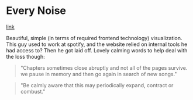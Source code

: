 # Every Noise

[link](https://www.everynoise.com/)

Beautiful, simple (in terms of required frontend technology) visualization. This guy used to work at spotify, and the website relied on internal tools he had access to? Then he got laid off. Lovely calming words to help deal with the loss though:

> "Chapters sometimes close abruptly and not all of the pages survive. we pause in memory and then go again in search of new songs."

> "Be calmly aware that this may periodically expand, contract or combust."